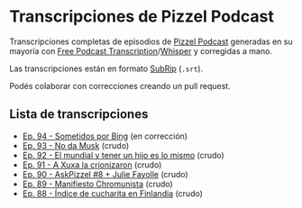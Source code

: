 # Transcripciones de Pizzel Podcast

Transcripciones completas de episodios de [Pizzel
Podcast](https://pizzelpodcast.com) generadas en su mayoría con [Free Podcast
Transcription](https://freepodcasttranscription.com/)/[Whisper](https://openai.com/blog/introducing-chatgpt-and-whisper-apis)
y corregidas a mano.

Las transcripciones están en formato
[SubRip](https://en.wikipedia.org/wiki/SubRip) (`.srt`).

Podés colaborar con correcciones creando un pull request.

## Lista de transcripciones

* [Ep. 94 - Sometidos por Bing](/pizzel-ep94.srt) (en corrección)
* [Ep. 93 - No da Musk](/pizzel-ep93.srt) (crudo)
* [Ep. 92 - El mundial y tener un hijo es lo mismo](/pizzel-ep92.srt) (crudo)
* [Ep. 91 - A Xuxa la crionizaron](/pizzel-ep91.srt) (crudo)
* [Ep. 90 - AskPizzel #8 + Julie Fayolle](/pizzel-ep90.srt) (crudo)
* [Ep. 89 - Manifiesto Chromunista](/pizzel-ep89.srt) (crudo)
* [Ep. 88 - Índice de cucharita en Finlandia](/pizzel-ep88.srt) (crudo)
